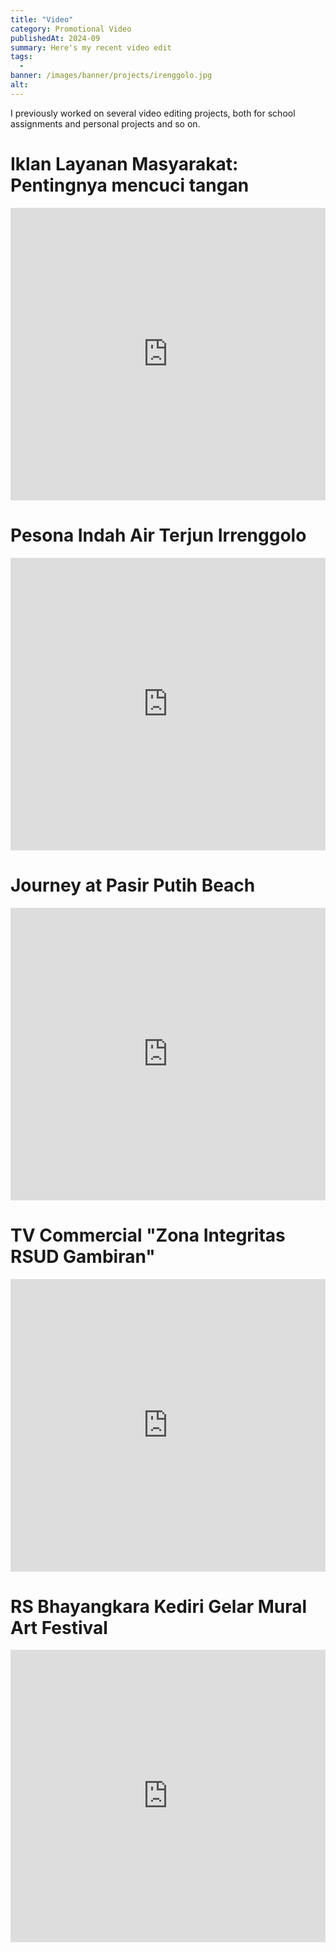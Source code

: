 ```yaml
---
title: "Video"
category: Promotional Video
publishedAt: 2024-09
summary: Here's my recent video edit
tags: 
  - 
banner: /images/banner/projects/irenggolo.jpg
alt: 
---
```


I previously worked on several video editing projects, both for school assignments and personal projects and so on.

# Iklan Layanan Masyarakat: Pentingnya mencuci tangan #

<iframe width="100%" height="468" src="https://www.youtube.com/embed/7ntQEHtHjOI?si=DcMlunkn4ULLNP3S" title="YouTube video player" frameborder="0" allowfullscreen></iframe>

# Pesona Indah Air Terjun Irrenggolo #

<iframe width="100%" height="468" src="https://www.youtube.com/embed/enRo1FPQDMI?si=-WUGn1kbw67D4T8L" title="YouTube video player" frameborder="0" allowfullscreen></iframe>

# Journey at Pasir Putih Beach #

<iframe width="100%" height="468" src="https://www.youtube.com/embed/9rDDrz5WkLs?si=2CWOZU2ggQwMcSkE" title="YouTube video player" frameborder="0" allowfullscreen></iframe>

# TV Commercial "Zona Integritas RSUD Gambiran" #

<iframe width="100%" height="468" src="https://www.youtube.com/embed/cR1xaTwzVtE?si=3LLqVTfv6BRxTlC4" title="YouTube video player" frameborder="0" allowfullscreen></iframe>

# RS Bhayangkara Kediri Gelar Mural Art Festival #

<iframe width="100%" height="468" src="https://www.youtube.com/embed/ehqTP2MyUVo?si=_cVDnF9FXtcAnFZm" title="YouTube video player" frameborder="0" allowfullscreen></iframe>

